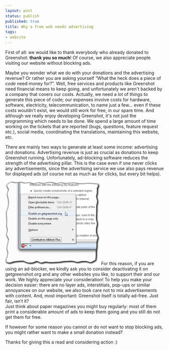 ```yaml
---
layout: post
status: publish
published: true
title: Why a free web needs advertising
tags:
- website
---
```

<p>First of all: we would like to thank everybody who already donated to Greenshot: <strong>thank you so much</strong>! Of course, we also appreciate people visiting our website without blocking ads.</p>
<p>Maybe you wonder what we do with your donations and the advertising revenue? Or rather you are asking yourself “What the heck does a piece of <em>code</em> need money for?”. Well, free services and products like Greenshot need financial means to keep going, and unfortunately we aren't backed by a company that covers our costs. Actually, we need a lot of things to generate this piece of code; our expenses involve costs for hardware, software, electricity, telecommunication, to name just a few... even if these costs wouldn't exist, we would still work for free, in our spare time. And although we really enjoy developing Greenshot, it's not just the programming which needs to be done. We spend a large amount of time working on the tickets that are reported (bugs, questions, feature request etc.), social media, coordinating the translations, maintaining this website, etc.</p>
<p>There are mainly two ways to generate at least some income: advertising and donations. Advertising revenue is just as crucial as donations to keep Greenshot running. Unfortunately, ad-blocking software reduces the strength of the advertising pillar. This is the case even if one never clicks any advertisements, since the advertising service we use also pays revenue for displayed ads (of course not as much as for clicks, but every bit helps).</p>
<p><a href="/2013/05/30/why-a-free-web-needs-advertising/greenshot-2013-05-04-11_48_59/" rel="attachment wp-att-956"><img src="/assets/wp-content/uploads/2013/05/greenshot-2013-05-04-11_48_59-300x267.png" alt="Disabling Adblock for a specific domain" width="300" height="267" class="alignright size-medium wp-image-956" /></a> For this reason, if you are using an ad-blocker, we kindly ask you to consider deactivating it on getgreenshot.org and any other websites you like, to support their and our work. We highly appreciate your consideration! To help you make your decision easier: there are no layer ads, interstitials, pop-ups or similar annoyances on our website, we also took care not to mix advertisements with content. And, most important: Greenshot itself is totally ad-free. Just fair, isn’t it?<br />
Just think about paper magazines you might buy regularly: most of them print a considerable amount of ads to keep them going and you still do not get them for free.</p>
<p>If however for some reason you cannot or do not want to stop blocking ads, you might rather want to make a small donation instead?</p>
<p>Thanks for giving this a read and considering action :)</p>
